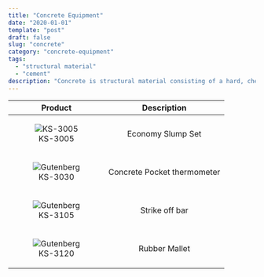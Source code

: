 ```yaml
---
title: "Concrete Equipment"
date: "2020-01-01"
template: "post"
draft: false
slug: "concrete"
category: "concrete-equipment"
tags:
  - "structural material"
  - "cement"
description: "Concrete is structural material consisting of a hard, chemically inert particulate substance, known as aggregate bonded together by cement and water."
---
```


|    Product      |      Description   |
|:---------------:|:------------------:|
| <figure style="width: 100px"><img src="/media/concrete/ks-3005.jpg" alt="KS-3005"><figcaption>KS-3005</figure> |  Economy Slump Set |
| <figure style="width: 100px"><img src="/media/concrete/ks-3030.jpg" alt="Gutenberg"><figcaption>KS-3030</figure> |  Concrete Pocket thermometer |
| <figure style="width: 100px"><img src="/media/concrete/ks-3105.jpg" alt="Gutenberg"><figcaption>KS-3105</figure> |  Strike off bar |
| <figure style="width: 100px"><img src="/media/concrete/ks-3120.jpg" alt="Gutenberg"><figcaption>KS-3120</figure> |  Rubber Mallet |